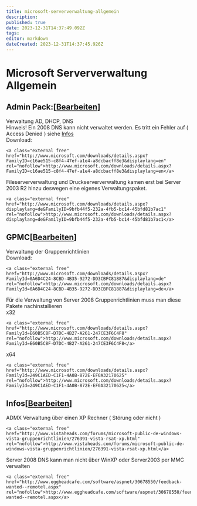 ```yaml
---
title: microsoft-serververwaltung-allgemein
description: 
published: true
date: 2023-12-31T14:37:49.092Z
tags: 
editor: markdown
dateCreated: 2023-12-31T14:37:45.926Z
---
```


# Microsoft Serververwaltung Allgemein

## <span class="mw-headline" id="bkmrk-admin-pack%3A">Admin Pack:</span><span class="mw-editsection"><span class="mw-editsection-bracket">\[</span>[Bearbeiten](https://wiki.eidolf.de/index.php?title=Serververwaltung_Allgemein&action=edit&section=1 "Abschnitt bearbeiten: Admin Pack:")<span class="mw-editsection-bracket">\]</span></span>

Verwaltung AD, DHCP, DNS  
Hinweis! Ein 2008 DNS kann nicht verwaltet werden. Es tritt ein Fehler auf ( Access Denied ) siehe [Infos](https://wiki.eidolf.de/index.php/Serververwaltung_Allgemein#Infos "Serververwaltung Allgemein")  
Download:

```
<a class="external free" href="http://www.microsoft.com/downloads/details.aspx?FamilyID=c16ae515-c8f4-47ef-a1e4-a8dcbacff8e3&displaylang=en" rel="nofollow">http://www.microsoft.com/downloads/details.aspx?FamilyID=c16ae515-c8f4-47ef-a1e4-a8dcbacff8e3&displaylang=en</a>
```

Fileserververwaltung und Druckserververwaltung kamen erst bei Server 2003 R2 hinzu deswegen eine eigenes Verwaltungspaket.

```
<a class="external free" href="http://www.microsoft.com/downloads/details.aspx?displaylang=de&FamilyID=9bfb44f5-232a-4fb5-bc14-45bfd81b7ac1" rel="nofollow">http://www.microsoft.com/downloads/details.aspx?displaylang=de&FamilyID=9bfb44f5-232a-4fb5-bc14-45bfd81b7ac1</a>
```

## <span class="mw-headline" id="bkmrk-gpmc">GPMC</span><span class="mw-editsection"><span class="mw-editsection-bracket">\[</span>[Bearbeiten](https://wiki.eidolf.de/index.php?title=Serververwaltung_Allgemein&action=edit&section=2 "Abschnitt bearbeiten: GPMC")<span class="mw-editsection-bracket">\]</span></span>

Verwaltung der Gruppenrichtlinien  
Download:

```
<a class="external free" href="http://www.microsoft.com/downloads/details.aspx?FamilyId=0A6D4C24-8CBD-4B35-9272-DD3CBFC81887&displaylang=de" rel="nofollow">http://www.microsoft.com/downloads/details.aspx?FamilyId=0A6D4C24-8CBD-4B35-9272-DD3CBFC81887&displaylang=de</a>
```

Für die Verwaltung von Server 2008 Gruppenrichtlinien muss man diese Pakete nachinstallieren  
x32

```
<a class="external free" href="http://www.microsoft.com/downloads/details.aspx?FamilyId=E60B5C8F-D7DC-4B27-A261-247CE3F6C4F8" rel="nofollow">http://www.microsoft.com/downloads/details.aspx?FamilyId=E60B5C8F-D7DC-4B27-A261-247CE3F6C4F8</a>
```

x64

```
<a class="external free" href="http://www.microsoft.com/downloads/details.aspx?FamilyId=249C1AED-C1F1-4A0B-872E-EF0A32170625" rel="nofollow">http://www.microsoft.com/downloads/details.aspx?FamilyId=249C1AED-C1F1-4A0B-872E-EF0A32170625</a>
```

## <span class="mw-headline" id="bkmrk-infos">Infos</span><span class="mw-editsection"><span class="mw-editsection-bracket">\[</span>[Bearbeiten](https://wiki.eidolf.de/index.php?title=Serververwaltung_Allgemein&action=edit&section=3 "Abschnitt bearbeiten: Infos")<span class="mw-editsection-bracket">\]</span></span>

ADMX Verwaltung über einen XP Rechner ( Störung oder nicht )

```
<a class="external free" href="http://www.vistaheads.com/forums/microsoft-public-de-windows-vista-gruppenrichtlinien/276391-vista-rsat-xp.html" rel="nofollow">http://www.vistaheads.com/forums/microsoft-public-de-windows-vista-gruppenrichtlinien/276391-vista-rsat-xp.html</a>
```

Server 2008 DNS kann man nicht über WinXP oder Server2003 per MMC verwalten

```
<a class="external free" href="http://www.eggheadcafe.com/software/aspnet/30678550/feedback-wanted--remotel.aspx" rel="nofollow">http://www.eggheadcafe.com/software/aspnet/30678550/feedback-wanted--remotel.aspx</a>
```